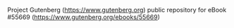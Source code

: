 Project Gutenberg (https://www.gutenberg.org) public repository for
eBook #55669 (https://www.gutenberg.org/ebooks/55669)
